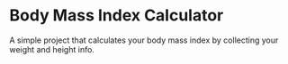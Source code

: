 # Body Mass Index Calculator
A simple project that calculates your body mass index by collecting your weight and height info.
